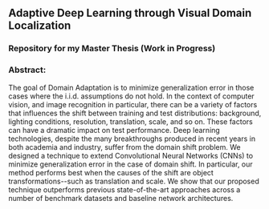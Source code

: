 Adaptive Deep Learning through Visual Domain Localization
---------------------------------------------------------

### Repository for my Master Thesis (Work in Progress)

### Abstract:
The goal of Domain Adaptation is to minimize generalization error in those cases where the
i.i.d. assumptions do not hold. In the context of computer vision, and image recognition
in particular, there can be a variety of factors that influences the shift between
training and test distributions: background, lighting conditions, resolution, translation, scale,
and so on. These factors can have a dramatic impact on test performance.
Deep learning technologies, despite the many breakthroughs produced in recent years
in both academia and industry, suffer from the domain shift problem.
We designed a technique to extend Convolutional Neural Networks (CNNs) to minimize
generalization error in the case of domain shift.
In particular, our method performs best when the causes of the shift are
object transformations--such as translation and scale. We show that our proposed technique outperforms
previous state-of-the-art approaches across a number of benchmark datasets and baseline network architectures.
